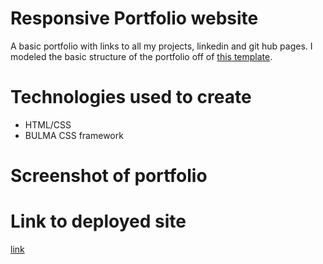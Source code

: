# Responsive Portfolio website

A basic portfolio with links to all my projects, linkedin and git hub pages. I modeled the basic structure of the portfolio off of [this template](https://startbootstrap.com/previews/resume). 

# Technologies used to create

* HTML/CSS
* BULMA CSS framework


# Screenshot of portfolio


# Link to deployed site
[link](https://v-lax.github.io/ResponsivePortfolio/html/main.html)


